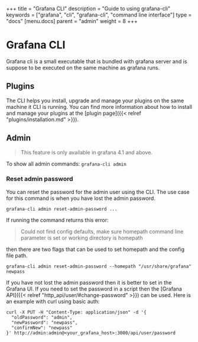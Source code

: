 +++
title = "Grafana CLI"
description = "Guide to using grafana-cli"
keywords = ["grafana", "cli", "grafana-cli", "command line interface"]
type = "docs"
[menu.docs]
parent = "admin"
weight = 8
+++

# Grafana CLI

Grafana cli is a small executable that is bundled with grafana server and is suppose to be executed on the same machine as grafana runs.

## Plugins

The CLI helps you install, upgrade and manage your plugins on the same machine it CLI is running.
You can find more information about how to install and manage your plugins at the
[plugin page]({{< relref "plugins/installation.md" >}}).

## Admin

> This feature is only available in grafana 4.1 and above.

To show all admin commands:
`grafana-cli admin`

### Reset admin password

You can reset the password for the admin user using the CLI. The use case for this command is when you have lost the admin password.

`grafana-cli admin reset-admin-password ...`

If running the command returns this error:

> Could not find config defaults, make sure homepath command line parameter is set or working directory is homepath

then there are two flags that can be used to set homepath and the config file path.

`grafana-cli admin reset-admin-password --homepath "/usr/share/grafana" newpass`

If you have not lost the admin password then it is better to set in the Grafana UI. If you need to set the password in a script then the [Grafana API]({{< relref "http_api/user/#change-password" >}}) can be used. Here is an example with curl using basic auth:

```
curl -X PUT -H "Content-Type: application/json" -d '{
  "oldPassword": "admin",
  "newPassword": "newpass",
  "confirmNew": "newpass"
}' http://admin:admin@<your_grafana_host>:3000/api/user/password
```
